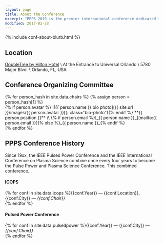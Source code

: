```yaml
---
layout: page
title: About the Conference
excerpt: "PPPS 2019 is the premier international conference dedicated to pulsed power and plasma science."
modified: 2017-02-28
---
```


{% include conf-about-blurb.html %}

## Location

[DoubleTree by Hilton Hotel](http://doubletree3.hilton.com/en/hotels/florida/doubletree-by-hilton-hotel-at-the-entrance-to-universal-orlando-MCOUNDT/index.html) \\
At the Entrance to Universal Orlando \\
5780 Major Blvd. \\
Orlando, FL, USA

## Conference Organizing Committee

<div class="gallery">
{% for person_hash in site.data.chairs %}
{% assign person = person_hash[1] %}
<div markdown="1" class="item">
{% if person.avatar %} ![{{ person.name }} bio photo]({{ site.url }}/images/{{ person.avatar }}){: class="bio-photo"}{% endif %}
**{{ person.position }}**  \\
{% if person.email %}[_{{ person.name }}_](mailto:{{ person.email }}){% else %}_{{ person.name }}_{% endif %}
</div>
{% endfor %}
</div>

<div class="gallery-ender"></div>


## PPPS Conference History

Since 19xx, the IEEE Pulsed Power Conference and the IEEE International Conference on Plasma Science combine once every four years to become the Pulse Power and Plasma Science Conference. This combined conference...

#### ICOPS
{% for conf in site.data.icops %}{{conf.Year}} &mdash; {{conf.Location}}, {{conf.City}} &mdash; <em>{{conf.Chair}}</em> <br> {% endfor %}

#### Pulsed Power Conference
{% for conf in site.data.pulsedpower %}{{conf.Year}} &mdash; {{conf.City}} &mdash; <em>{{conf.Chair}}</em> <br> {% endfor %}


